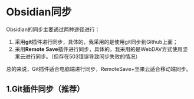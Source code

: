 # Obsidian同步
Obsidian的同步主要通过两种途径进行：
1. 采用**git**插件进行同步，具体的，我采用的是使用git同步到Github上面；
2. 采用**Remote Save**插件进行同步，具体的，我采用的是WebDAV方式使用坚果云进行同步。（但存在503错误导致同步失败的情况）  

总的来说，Git插件适合电脑端进行同步，RemoteSave+坚果云适合移动端同步。

## 1.Git插件同步（推荐）
